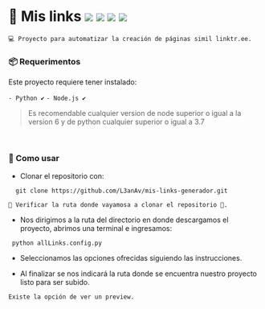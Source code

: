 # 🔗 Mis links ![](https://img.shields.io/badge/version-%C3%BAltima-succes) ![](https://img.shields.io/badge/actualizaciones-en%20proceso-orange) ![](https://badgen.net/badge/icon/npm?icon=npm&label) ![](https://badgen.net/badge/icon/terminal?icon=terminal&label) 


`
💻 Proyecto para automatizar la creación de páginas simil linktr.ee.
`

### 📦 Requerimentos

Este proyecto requiere tener instalado:

`- Python ✔`
`- Node.js ✔`

> Es recomendable cualquier version de node superior o igual a la version 6 y de python cualquier superior o igual a 3.7

<br>

### 📃  Como usar


* Clonar el repositorio con:

~~~
  git clone https://github.com/L3anAv/mis-links-generador.git
~~~

`👀 Verificar la ruta donde vayamosa a clonar el repositorio 👀.`

* Nos dirigimos a la ruta del directorio en donde descargamos el proyecto, abrimos una terminal e ingresamos:

~~~
 python allLinks.config.py
~~~

* Seleccionamos las opciones ofrecidas siguiendo las instrucciones.

* Al finalizar se nos indicará la ruta donde se encuentra nuestro proyecto listo para ser subido.

`Existe la opción de ver un preview.`

<br>
